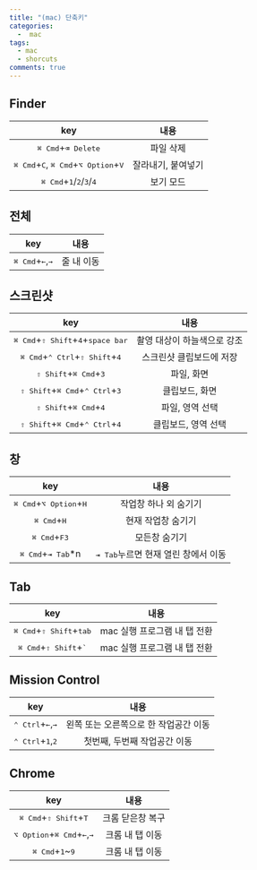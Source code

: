 ```yaml
---
title: "(mac) 단축키"
categories:
  -  mac
tags:
  - mac
  - shorcuts
comments: true
---
```


## Finder
|key        |내용                |
|:-:|:-:|
|<kbd>⌘ Cmd</kbd>+<kbd>⌫ Delete</kbd>|파일 삭제|
|<kbd>⌘ Cmd</kbd>+<kbd>C</kbd>, <kbd>⌘ Cmd</kbd>+<kbd>⌥ Option</kbd>+<kbd>V</kbd>|잘라내기, 붙여넣기|
|<kbd>⌘ Cmd</kbd>+<kbd>1</kbd>/<kbd>2</kbd>/<kbd>3</kbd>/<kbd>4</kbd>|보기 모드|

## 전체
|key        |내용                |
|:-:|:-:|
|<kbd>⌘ Cmd</kbd>+<kbd>←</kbd>,<kbd>→</kbd>|줄 내 이동|

## 스크린샷
|key        |내용                |
|:-:|:-:|
|<kbd>⌘ Cmd</kbd>+<kbd>⇧ Shift</kbd>+<kbd>4</kbd>+<kbd>space bar</kbd>|촬영 대상이 하늘색으로 강조|
|<kbd>⌘ Cmd</kbd>+<kbd>⌃ Ctrl</kbd>+<kbd>⇧ Shift</kbd>+<kbd>4</kbd> |스크린샷 클립보드에 저장|
|<kbd>⇧ Shift</kbd>+<kbd>⌘ Cmd</kbd>+<kbd>3</kbd>|파일, 화면|
|<kbd>⇧ Shift</kbd>+<kbd>⌘ Cmd</kbd>+<kbd>⌃ Ctrl</kbd>+<kbd>3</kbd>|클립보드, 화면|
|<kbd>⇧ Shift</kbd>+<kbd>⌘ Cmd</kbd>+<kbd>4</kbd>|파일, 영역 선택|
|<kbd>⇧ Shift</kbd>+<kbd>⌘ Cmd</kbd>+<kbd>⌃ Ctrl</kbd>+<kbd>4</kbd>|클립보드, 영역 선택|

## 창
|key        |내용                |
|:-:|:-:|
|<kbd>⌘ Cmd</kbd>+<kbd>⌥ Option</kbd>+<kbd>H</kbd>|작업창 하나 외 숨기기|
|<kbd>⌘ Cmd</kbd>+<kbd>H</kbd>|현재 작업창 숨기기|
|<kbd>⌘ Cmd</kbd>+<kbd>F3</kbd>|모든창 숨기기|
|<kbd>⌘ Cmd</kbd>+<kbd>⇥ Tab</kbd>*n|<kbd>⇥ Tab</kbd>누르면 현재 열린 창에서 이동|

## Tab
|key        |내용                |
|:-:|:-:|
|<kbd>⌘ Cmd</kbd>+<kbd>⇧ Shift</kbd>+<kbd>tab</kbd>|mac 실행 프로그램 내 탭 전환|
|<kbd>⌘ Cmd</kbd>+<kbd>⇧ Shift</kbd>+<kbd>`</kbd>|mac 실행 프로그램 내 탭 전환|

## Mission Control
|key        |내용                |
|:-:|:-:|
|<kbd>⌃ Ctrl</kbd>+<kbd>←</kbd>,<kbd>→</kbd>|왼쪽 또는 오른쪽으로 한 작업공간 이동|
|<kbd>⌃ Ctrl</kbd>+<kbd>1</kbd>,<kbd>2</kbd>|첫번째, 두번째 작업공간 이동|

## Chrome
|key        |내용                |
|:-:|:-:|
|<kbd>⌘ Cmd</kbd>+<kbd>⇧ Shift</kbd>+<kbd>T</kbd>|크롬 닫은창 복구|
|<kbd>⌥ Option</kbd>+<kbd>⌘ Cmd</kbd>+<kbd>←</kbd>,<kbd>→</kbd>|크롬 내 탭 이동|
|<kbd>⌘ Cmd</kbd>+<kbd>1</kbd>~<kbd>9</kbd>|크롬 내 탭 이동|
